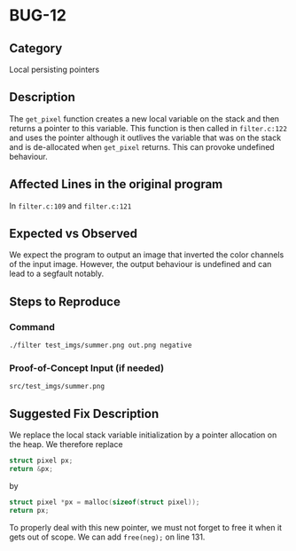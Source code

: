 # BUG-12

## Category

Local persisting pointers

## Description

The `get_pixel` function creates a new local variable on the stack and then returns a pointer to this variable. This
function is then called in `filter.c:122` and uses the pointer although it outlives the variable that was on the
stack and is de-allocated when `get_pixel` returns. This can provoke undefined behaviour.

## Affected Lines in the original program

In `filter.c:109` and `filter.c:121`

## Expected vs Observed

We expect the program to output an image that inverted the color channels of the input image. However, the output
behaviour is undefined and can lead to a segfault notably.

## Steps to Reproduce

### Command

```bash
./filter test_imgs/summer.png out.png negative
```

### Proof-of-Concept Input (if needed)

`src/test_imgs/summer.png`

## Suggested Fix Description

We replace the local stack variable initialization by a pointer allocation on the heap. We therefore replace

```C
struct pixel px;
return &px;
```

by

```C
struct pixel *px = malloc(sizeof(struct pixel));
return px;
```

To properly deal with this new pointer, we must not forget to free it when it gets out of scope. We can add `free(neg);`
on line 131.
